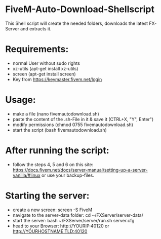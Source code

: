 # FiveM-Auto-Download-Shellscript
This Shell script will create the needed folders, downloads the latest FX-Server and extracts it.

# Requirements:
- normal User without sudo rights
- xz-utils (apt-get install xz-utils)
- screen (apt-get install screen)
- Key from https://keymaster.fivem.net/login

# Usage:
- make a file (nano fivemautodownload.sh)
- paste the content of the .sh-File in it & save it (CTRL+X, "Y", Enter")
- modify permissions (chmod 0755 fivemautodownload.sh)
- start the script (bash fivemautodownload.sh)

# After running the script:
- follow the steps 4, 5 and 6 on this site: https://docs.fivem.net/docs/server-manual/setting-up-a-server-vanilla/#linux or use your backup-files.

# Starting the server:
- create a new screen: screen -S FiveM
- navigate to the server-data folder: cd ~/FXServer/server-data/
- start the server: bash ~/FXServer/server/run.sh server.cfg
- head to your Browser: http://YOURIP:40120 or http://YOURHOSTNAME.TLD:40120

